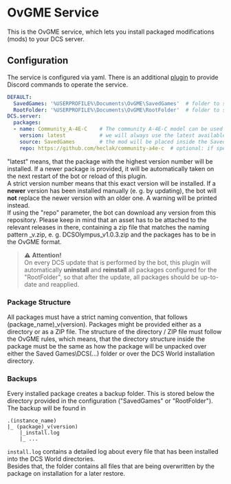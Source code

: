 # OvGME Service

This is the OvGME service, which lets you install packaged modifications (mods) to your DCS server.

## Configuration
The service is configured via yaml. There is an additional [plugin](../../plugins/ovgme/README.md) to provide Discord
commands to operate the service.

```yaml
DEFAULT:
  SavedGames: '%USERPROFILE%\Documents\OvGME\SavedGames'  # folder to store plugins that should be installed into Saved Games
  RootFolder: '%USERPROFILE%\Documents\OvGME\RootFolder'  # folder to store plugins that should go into the base game directories
DCS.server:
  packages:
  - name: Community_A-4E-C    # The community A-4E-C model can be used out of the box with this service
    version: latest           # we will always use the latest available version on disk
    source: SavedGames        # the mod will be placed inside the Saved Games folder structure
    repo: https://github.com/heclak/community-a4e-c  # optional: if specified with "latest", the bot will auto-update your versions from GitHub
```
"latest" means, that the package with the highest version number will be installed. If a newer package is provided, it
will be automatically taken on the next restart of the bot or reload of this plugin.<br/>
A strict version number means that this exact version will be installed. If a **newer** version has been installed 
manually (e. g. by updating), the bot will **not** replace the newer version with an older one. A warning will be 
printed instead.<br>
If using the "repo" parameter, the bot can download any version from this repository. Please keep in mind that an asset
has to be attached to the relevant releases in there, containing a zip file that matches the naming pattern 
<package>_v<version>.zip, e. g. DCSOlympus_v1.0.3.zip and the packages has to be in the OvGME format.

> ⚠️ **Attention!**<br/>
> On every DCS update that is performed by the bot, this plugin will automatically __uninstall__ and __reinstall__ all
> packages configured for the "RootFolder", so that after the update, all packages should be up-to-date and reapplied.

### Package Structure
All packages must have a strict naming convention, that follows (package_name)_v(version).
Packages might be provided either as a directory or as a ZIP file. The structure of the directory / ZIP file must follow
the OvGME rules, which means, that the directory structure inside the package must be the same as how the package will
be unpacked over either the Saved Games\DCS(...) folder or over the DCS World installation directory.

### Backups
Every installed package creates a backup folder. This is stored below the directory provided in the configuration
("SavedGames" or "RootFolder").<br/>
The backup will be found in<p> 
```
.(instance_name)
|_ (package)_v(version)
    |_install.log
    |_ ...
```

`install.log` contains a detailed log about every file that has been installed into the DCS World directories.<br/>
Besides that, the folder contains all files that are being overwritten by the package on installation for a later 
restore.
